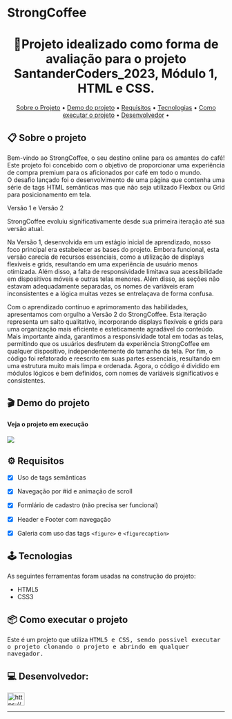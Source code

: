# StrongCoffee

<h1 align="center">📝Projeto idealizado como forma de avaliação para o projeto SantanderCoders_2023, Módulo 1, HTML e CSS.  </h1>

<p align="center">
 <a href="#-sobre-o-projeto">Sobre o Projeto</a> •
 <a href="#-demo-do-projeto">Demo do projeto</a> •
 <a href="#-requisitos">Requisitos</a> • 
 <a href="#-tecnologias">Tecnologias</a> • 
 <a href="#-como-executar-o-projeto">Como executar o projeto</a> • 
 <a href="#-desenvolvedora">Desenvolvedor</a> • 
</p>

## 📋 Sobre o projeto

<p align="justify">
Bem-vindo ao StrongCoffee, o seu destino online para os amantes do café! Este projeto foi concebido com o objetivo de proporcionar uma experiência de compra premium para os aficionados por café em todo o mundo.</br>
O desafio lançado foi o desenvolvimento de uma página que contenha uma série de tags HTML semânticas mas que não seja utilizado
Flexbox ou Grid para posicionamento em tela. </br>
  
Versão 1 e Versão 2

StrongCoffee evoluiu significativamente desde sua primeira iteração até sua versão atual.

Na Versão 1, desenvolvida em um estágio inicial de aprendizado, nosso foco principal era estabelecer as bases do projeto. Embora funcional, esta versão carecia de recursos essenciais, como a utilização de displays flexíveis e grids, resultando em uma experiência de usuário menos otimizada. Além disso, a falta de responsividade limitava sua acessibilidade em dispositivos móveis e outras telas menores. Além disso, as seções não estavam adequadamente separadas, os nomes de variáveis eram inconsistentes e a lógica muitas vezes se entrelaçava de forma confusa.

Com o aprendizado contínuo e aprimoramento das habilidades, apresentamos com orgulho a Versão 2 do StrongCoffee. Esta iteração representa um salto qualitativo, incorporando displays flexíveis e grids para uma organização mais eficiente e esteticamente agradável do conteúdo. Mais importante ainda, garantimos a responsividade total em todas as telas, permitindo que os usuários desfrutem da experiência StrongCoffee em qualquer dispositivo, independentemente do tamanho da tela. Por fim, o código foi refatorado e reescrito em suas partes essenciais, resultando em uma estrutura muito mais limpa e ordenada. Agora, o código é dividido em módulos lógicos e bem definidos, com nomes de variáveis significativos e consistentes. 
</p>

## 🎬 Demo do projeto
  
#### Veja o projeto em execução 

  <a href="">
    <img src="https://img.shields.io/badge/Acessar%20Projeto%20-%20web-green">
  </a>

## ⚙ Requisitos
- [x] Uso de tags semânticas
- [x] Navegação por #id e animação de scroll
- [x] Formlário de cadastro (não precisa ser funcional)
- [x] Header e Footer com navegação
- [x] Galeria com uso das tags `<figure>` e `<figurecaption>`


## 🕹 Tecnologias

As seguintes ferramentas foram usadas na construção do projeto:

-   HTML5
-   CSS3


## 📦 Como executar o projeto

Este é um projeto que utiliza <kbd>HTML5<kbd> e <kbd>CSS<kbd>, sendo possivel executar o projeto clonando o projeto e abrindo em qualquer navegador.


## 💻 Desenvolvedor:

<p align="left">
<a href="https://www.linkedin.com/in/lucaspenals/" target="blank"><img align="center" src="https://raw.githubusercontent.com/rahuldkjain/github-profile-readme-generator/master/src/images/icons/Social/linked-in-alt.svg" alt="https://www.linkedin.com/in/lucaspenals/" height="30" width="40" /></a>
</p>


---

